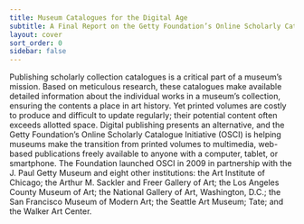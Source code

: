 ```yaml
---
title: Museum Catalogues for the Digital Age
subtitle: A Final Report on the Getty Foundation’s Online Scholarly Catalogue Initiative
layout: cover
sort_order: 0
sidebar: false
---
```


Publishing scholarly collection catalogues is a critical part of a museum’s mission. Based on meticulous research, these catalogues make available detailed information about the individual works in a museum’s collection, ensuring the contents a place in art history. Yet printed volumes are costly to produce and difficult to update regularly; their potential content often exceeds allotted space. Digital publishing presents an alternative, and the Getty Foundation’s Online Scholarly Catalogue Initiative (OSCI) is helping museums make the transition from printed volumes to multimedia, web-based publications freely available to anyone with a computer, tablet, or smartphone. The Foundation launched OSCI in 2009 in partnership with the J. Paul Getty Museum and eight other institutions: the Art Institute of Chicago; the Arthur M. Sackler and Freer Gallery of Art; the Los Angeles County Museum of Art; the National Gallery of Art, Washington, D.C.; the San Francisco Museum of Modern Art; the Seattle Art Museum; Tate; and the Walker Art Center.
